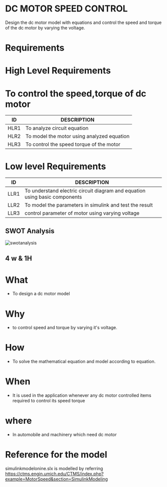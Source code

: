 # DC MOTOR SPEED CONTROL
Design the dc motor model with equations and control the speed and torque of the dc motor by varying the voltage.
# Requirements
# High Level Requirements
# To control the speed,torque  of dc motor
|ID|DESCRIPTION|
|---|---|
|HLR1|To analyze circuit equation|
|HLR2|To model the motor using analyzed equation|
|HLR3|To control the speed torque of the motor|

# Low level Requirements
|ID | DESCRIPTION|
|---|---|
|LLR1|To understand electric circuit diagram and equation  using basic components|
|LLR2| To model the parameters in simulink and test the result|
|LLR3| control parameter of motor using varying voltage|

## SWOT Analysis

![swotanalysis](https://user-images.githubusercontent.com/89115879/160097410-1357c70b-a3b8-4579-b692-ef1964fbe303.PNG)

## 4 w & 1H
# What
* To design a dc motor model 
# Why
* to control speed and torque by varying it's voltage.
# How
* To solve the mathematical equation and model according to equation.
# When
* It is used in the application whenever any dc motor controlled items required to control its speed torque
# where
* In automobile and machinery which need dc motor 


# Reference for the model
 
simulinkmodelonine.slx is modelled by referring https://ctms.engin.umich.edu/CTMS/index.php?example=MotorSpeed&section=SimulinkModeling